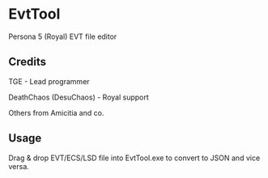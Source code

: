 # EvtTool
Persona 5 (Royal) EVT file editor

## Credits
TGE - Lead programmer

DeathChaos (DesuChaos) - Royal support

Others from Amicitia and co.

## Usage
Drag & drop EVT/ECS/LSD file into EvtTool.exe to convert to JSON and vice versa.
